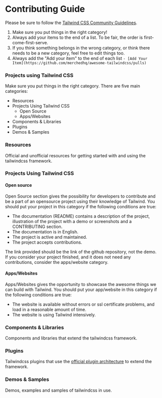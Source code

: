 # Contributing Guide

Please be sure to follow the [Tailwind CSS Community Guidelines](https://github.com/tailwindcss/tailwindcss/blob/master/.github/CODE_OF_CONDUCT.md).

1. Make sure you put things in the right category!
1. Always add your items to the end of a list. To be fair, the order is first-come-first-serve.
1. If you think something belongs in the wrong category, or think there needs to be a new category, feel free to edit things too.
1. Always add the "Add your item" to the end of each list `- [Add Your Item](https://github.com/merchedhq/awesome-tailwindcss/pulls)`


### Projects using Tailwind CSS

Make sure you put things in the right category. There are five main categories:
- Resources
- Projects Using Tailwind CSS
  - Open Source
  - Apps/Websites
- Components & Libraries
- Plugins
- Demos & Samples

### Resources

Official and unofficial resources for getting started with and using the tailwindcss framework.

### Projects Using Tailwind CSS
#### Open source

Open Source section gives the possibility for developers to contribute and be a part of an opensource project using their knowledge of Tailwind.
You should put your project in this category if the following conditions are true:
- The documentation (README) contains a description of the project, illustration of the project with a demo or screenshots and a CONTRIBUTING section.
- The documentation is in English.
- The project is active and maintained.
- The project accepts contributions.

The link provided should be the link of the github repository, not the demo.
If you consider your project finished, and it does not need any contributions, consider the apps/website category.

#### Apps/Websites

Apps/Websites gives the opportunity to showcase the awesome things we can build with Tailwind.
You should put your app/website in this category if the following conditions are true:
- The website is available without errors or ssl certificate problems, and load in a reasonable amount of time.
- The website is using Tailwind intensively.

### Components & Libraries

Components and libraries that extend the tailwindcss framework.

### Plugins

Tailwindcss plugins that use the [official plugin architecture](https://tailwindcss.com/docs/plugins/) to extend the framework.

### Demos & Samples

Demos, examples and samples of tailwindcss in use.
